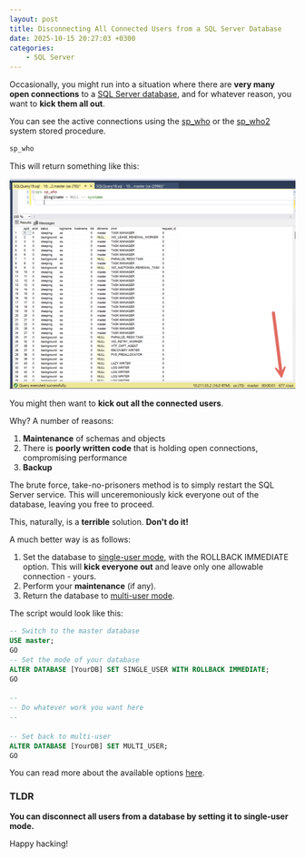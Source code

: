 ```yaml
---
layout: post
title: Disconnecting All Connected Users from a SQL Server Database
date: 2025-10-15 20:27:03 +0300
categories:
    - SQL Server
---
```


Occasionally, you might run into a situation where there are **very many open connections** to a [SQL Server database](https://www.microsoft.com/en-us/sql-server), and for whatever reason, you want to **kick them all out**.

You can see the active connections using the [sp_who](https://learn.microsoft.com/en-us/sql/relational-databases/system-stored-procedures/sp-who-transact-sql?view=sql-server-ver17) or the [sp_who2](https://sqlserverplanet.com/dba/using-sp_who2) system stored procedure.

```sql
sp_who
```

This will return something like this:

![OpenConnections](../images/2025/10/OpenConnections.png)

You might then want to **kick out all the connected users**.

Why? A number of reasons:

1. **Maintenance** of schemas and objects
2. There is **poorly written code** that is holding open connections, compromising performance
3. **Backup**

The brute force, take-no-prisoners method is to simply restart the SQL Server service. This will unceremoniously kick everyone out of the database, leaving you free to proceed.

This, naturally, is a **terrible** solution. **Don't do it!**

A much better way is as follows:

1. Set the database to [single-user mode](https://learn.microsoft.com/en-us/sql/relational-databases/databases/set-a-database-to-single-user-mode?view=sql-server-ver17), with the ROLLBACK IMMEDIATE option. This will **kick everyone out** and leave only one allowable connection - yours.
2. Perform your **maintenance** (if any).
3. Return the database to [multi-user mode](https://www.geeksforgeeks.org/sql/set-database-from-single-user-mode-to-multi-user-in-sql/).

The script would look like this:

```sql
-- Switch to the master database
USE master;
GO
-- Set the mode of your database
ALTER DATABASE [YourDB] SET SINGLE_USER WITH ROLLBACK IMMEDIATE;
GO

-- 
-- Do whatever work you want here
--

-- Set back to multi-user
ALTER DATABASE [YourDB] SET MULTI_USER;
GO
```

You can read more about the available options [here](https://learn.microsoft.com/en-us/sql/t-sql/statements/alter-database-transact-sql-set-options?view=sql-server-ver17).

### TLDR

**You can disconnect all users from a database by setting it to single-user mode.**

Happy hacking!
